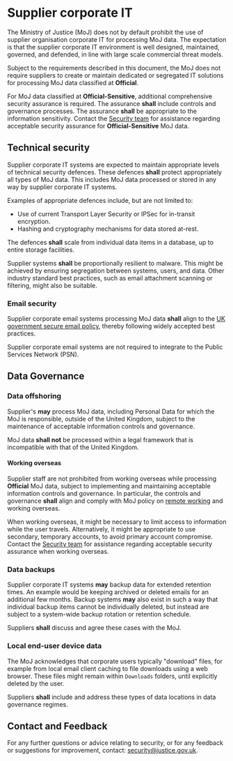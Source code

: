 # Supplier corporate IT

The Ministry of Justice \(MoJ\) does not by default prohibit the use of supplier organisation corporate IT for processing MoJ data. The expectation is that the supplier corporate IT environment is well designed, maintained, governed, and defended, in line with large scale commercial threat models.

Subject to the requirements described in this document, the MoJ does not require suppliers to create or maintain dedicated or segregated IT solutions for processing MoJ data classified at **Official**.

For MoJ data classified at **Official-Sensitive**, additional comprehensive security assurance is required. The assurance **shall** include controls and governance processes. The assurance **shall** be appropriate to the information sensitivity. Contact the [Security team](mailto:security@justice.gov.uk) for assistance regarding acceptable security assurance for **Official-Sensitive** MoJ data.

## Technical security

Supplier corporate IT systems are expected to maintain appropriate levels of technical security defences. These defences **shall** protect appropriately all types of MoJ data. This includes MoJ data processed or stored in any way by supplier corporate IT systems.

Examples of appropriate defences include, but are not limited to:

-   Use of current Transport Layer Security or IPSec for in-transit encryption.
-   Hashing and cryptography mechanisms for data stored at-rest.

The defences **shall** scale from individual data items in a database, up to entire storage facilities.

Supplier systems **shall** be proportionally resilient to malware. This might be achieved by ensuring segregation between systems, users, and data. Other industry standard best practices, such as email attachment scanning or filtering, might also be suitable.

### Email security

Supplier corporate email systems processing MoJ data **shall** align to the [UK government secure email policy](https://www.gov.uk/guidance/securing-government-email), thereby following widely accepted best practices.

Supplier corporate email systems are not required to integrate to the Public Services Network \(PSN\).

## Data Governance

### Data offshoring

Supplier's **may** process MoJ data, including Personal Data for which the MoJ is responsible, outside of the United Kingdom, subject to the maintenance of acceptable information controls and governance.

MoJ data **shall not** be processed within a legal framework that is incompatible with that of the United Kingdom.

#### Working overseas

Supplier staff are not prohibited from working overseas while processing **Official** MoJ data, subject to implementing and maintaining acceptable information controls and governance. In particular, the controls and governance **shall** align and comply with MoJ policy on [remote working](remote-working.md) and working overseas.

When working overseas, it might be necessary to limit access to information while the user travels. Alternatively, it might be appropriate to use secondary, temporary accounts, to avoid primary account compromise. Contact the [Security team](mailto:security@justice.gov.uk) for assistance regarding acceptable security assurance when working overseas.

### Data backups

Supplier corporate IT systems **may** backup data for extended retention times. An example would be keeping archived or deleted emails for an additional few months. Backup systems **may** also exist in such a way that individual backup items cannot be individually deleted, but instead are subject to a system-wide backup rotation or retention schedule.

Suppliers **shall** discuss and agree these cases with the MoJ.

### Local end-user device data

The MoJ acknowledges that corporate users typically "download" files, for example from local email client caching to file downloads using a web browser. These files might remain within `Downloads` folders, until explicitly deleted by the user.

Suppliers **shall** include and address these types of data locations in data governance regimes.

## Contact and Feedback

For any further questions or advice relating to security, or for any feedback or suggestions for improvement, contact: [security@justice.gov.uk](mailto:security@justice.gov.uk).

